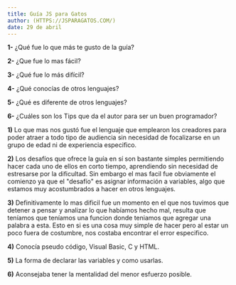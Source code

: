 ```yaml
---
title: Guía JS para Gatos
author: (HTTPS://JSPARAGATOS.COM/)
date: 29 de abril
---
```


**1-**	¿Qué fue lo que más te gusto de la guía?

**2-**	¿Que fue lo mas fácil?

**3-**	¿Qué fue lo más difícil?

**4-**	¿Qué conocías de otros lenguajes?

**5-**	¿Qué es diferente de otros lenguajes?

**6-**	¿Cuáles son los Tips que da el autor para ser un buen programador?

**1)** Lo que mas nos gustó fue el lenguaje que emplearon los creadores para poder atraer a todo tipo de audiencia sin necesidad de focalizarse en un grupo de edad ni de experiencia especifico.

**2)** Los desafíos que ofrece la guía en sí son bastante simples permitiendo hacer cada uno de ellos en corto tiempo, aprendiendo sin necesidad de estresarse por la dificultad.  Sin embargo el mas facil fue obviamente el comienzo ya que el "desafío" es asignar información a variables, algo que estamos muy acostumbrados a hacer en otros lenguajes.

**3)** Definitivamente lo mas dificil fue un momento en el que nos tuvimos que detener a pensar y analizar lo que habíamos hecho mal, resulta que teníamos que teníamos una funcion donde teniamos que agregar una palabra a esta. Esto en si es una cosa muy simple de hacer pero al estar un poco fuera de costumbre, nos costaba encontrar el error especifico.

**4)** Conocía pseudo código, Visual Basic, C y HTML.

**5)** La forma de declarar las variables y como usarlas.

**6)** Aconsejaba tener la mentalidad del menor esfuerzo posible.
